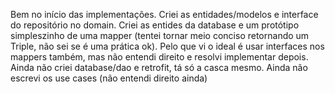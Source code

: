 Bem no início das implementações. Criei as entidades/modelos e interface do repositório no domain.
Criei as entides da database e um protótipo simpleszinho de uma mapper (tentei tornar meio conciso
retornando um Triple, não sei se é uma prática ok). Pelo que vi o ideal é usar interfaces nos mappers
também, mas não entendi direito e resolvi implementar depois. Ainda não criei
database/dao e retrofit, tá só a casca mesmo. Ainda não escrevi os use cases (não entendi direito ainda)